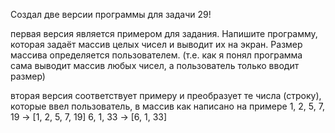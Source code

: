 Создал две версии программы для задачи 29!

первая версия является примером для задания.
Напишите программу, которая задаёт массив целых чисел и выводит их на экран. Размер массива определяется пользователем.
(т.е. как я понял программа сама выводит массив любых чисел, а пользователь только вводит размер)

вторая версия соответствует примеру и преобразует те числа (строку), которые ввел пользователь, в массив как написано на примере
1, 2, 5, 7, 19 -> [1, 2, 5, 7, 19]
6, 1, 33 -> [6, 1, 33]
